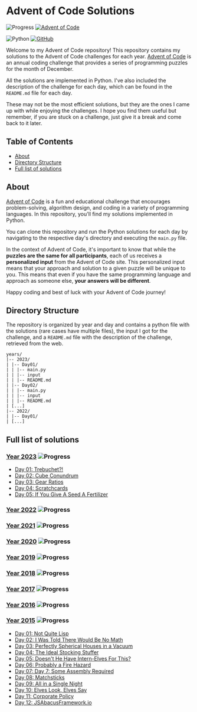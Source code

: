 # Advent of Code Solutions

![Progress](https://img.shields.io/badge/Progress-7.11%25-red)
[![Advent of Code](https://img.shields.io/badge/Advent%20of%20Code-web-E60000)](https://adventofcode.com/)

![Python](https://img.shields.io/badge/Language-Python-blue)
[![GitHub](https://img.shields.io/badge/GitHub-%40Alburrito-blue?logo=github)](https://github.com/Alburrito)


Welcome to my Advent of Code repository! This repository contains my solutions to the Advent of Code challenges for each year. [Advent of Code](https://adventofcode.com/) is an annual coding challenge that provides a series of programming puzzles for the month of December.

All the solutions are implemented in Python. I've also included the description of the challenge for each day, which can be found in the `README.md` file for each day.

These may not be the most efficient solutions, but they are the ones I came up with while enjoying the challenges. I hope you find them useful but remember, if you are stuck on a challenge, just give it a break and come back to it later.

## Table of Contents

- [About](#about)
- [Directory Structure](#directory-structure)
- [Full list of solutions](#full-list-of-solutions)

## About

[Advent of Code](https://adventofcode.com/) is a fun and educational challenge that encourages problem-solving, algorithm design, and coding in a variety of programming languages. In this repository, you'll find my solutions implemented in Python.

You can clone this repository and run the Python solutions for each day by navigating to the respective day's directory and executing the `main.py` file.

In the context of Advent of Code, it's important to know that while the <b>puzzles are the same for all participants</b>, each of us receives a <b>personalized input</b> from the Advent of Code site. This personalized input means that your approach and solution to a given puzzle will be unique to you. This means that even if you have the same programming language and approach as someone else, <b>your answers will be different</b>.

Happy coding and best of luck with your Advent of Code journey!

## Directory Structure

The repository is organized by year and day and contains a python file with the solutions (rare cases have multiple files), the input I got for the challenge, and a `README.md` file with the description of the challenge, retrieved from the web.

```
years/
|-- 2023/
| |-- Day01/
| | |-- main.py
| | |-- input
| | |-- README.md
| |-- Day02/
| | |-- main.py
| | |-- input
| | |-- README.md
| [...]
|-- 2022/
| |-- Day01/
| [...]
```

## Full list of solutions

### [Year 2023](./years/2023/) ![Progress](https://img.shields.io/badge/Progress-16.00%25-red)

- [Day 01: Trebuchet?!](./years/2023/Day01/)
- [Day 02: Cube Conundrum](./years/2023/Day02/)
- [Day 03: Gear Ratios](./years/2023/Day03/)
- [Day 04: Scratchcards](./years/2023/Day04/)
- [Day 05: If You Give A Seed A Fertilizer](./years/2023/Day05/)

### [Year 2022](./years/2022/) ![Progress](https://img.shields.io/badge/Progress-0.00%25-red)

### [Year 2021](./years/2021/) ![Progress](https://img.shields.io/badge/Progress-0.00%25-red)

### [Year 2020](./years/2020/) ![Progress](https://img.shields.io/badge/Progress-0.00%25-red)

### [Year 2019](./years/2019/) ![Progress](https://img.shields.io/badge/Progress-0.00%25-red)

### [Year 2018](./years/2018/) ![Progress](https://img.shields.io/badge/Progress-0.00%25-red)

### [Year 2017](./years/2017/) ![Progress](https://img.shields.io/badge/Progress-0.00%25-red)

### [Year 2016](./years/2016/) ![Progress](https://img.shields.io/badge/Progress-0.00%25-red)

### [Year 2015](./years/2015/) ![Progress](https://img.shields.io/badge/Progress-48.00%25-orange)

- [Day 01: Not Quite Lisp](./years/2015/Day01/)
- [Day 02: I Was Told There Would Be No Math](./years/2015/Day02/)
- [Day 03: Perfectly Spherical Houses in a Vacuum](./years/2015/Day03/)
- [Day 04: The Ideal Stocking Stuffer](./years/2015/Day04/)
- [Day 05: Doesn't He Have Intern-Elves For This?](./years/2015/Day05/)
- [Day 06: Probably a Fire Hazard](./years/2015/Day06/)
- [Day 07: Day 7: Some Assembly Required](./years/2015/Day07/)
- [Day 08: Matchsticks](./years/2015/Day08/)
- [Day 09: All in a Single Night](./years/2015/Day09/)
- [Day 10: Elves Look, Elves Say](./years/2015/Day10/)
- [Day 11: Corporate Policy](./years/2015/Day11/)
- [Day 12: JSAbacusFramework.io](./years/2015/Day12/)
